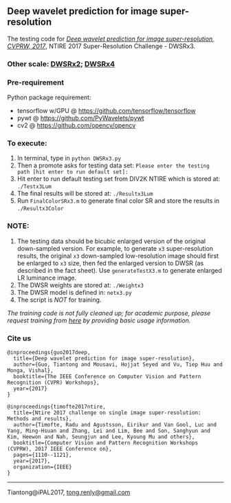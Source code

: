 ## Deep wavelet prediction for image super-resolution
The testing code for [_Deep wavelet prediction for image super-resolution, CVPRW, 2017_](http://openaccess.thecvf.com/content_cvpr_2017_workshops/w12/html/Guo_Deep_Wavelet_Prediction_CVPR_2017_paper.html), NTIRE 2017 Super-Resolution Challenge - DWSRx3.

### Other scale: [DWSRx2](https://github.com/tT0NG/WvSRx2);  [DWSRx4](https://github.com/tT0NG/DWSRx4)

### Pre-requirement
Python package requirement:

- tensorflow w/GPU @ https://github.com/tensorflow/tensorflow
- pywt @ https://github.com/PyWavelets/pywt
- cv2  @ https://github.com/opencv/opencv

### To execute: 
1. In terminal, type in `python DWSRx3.py`
2. Then a promote asks for testing data set: `Please enter the testing path [hit enter to run default set]:` 
3. Hit enter to run default testing set from DIV2K NTIRE which is stored at: `./Testx3Lum`
4. The final results will be stored at: `./Resultx3Lum`
5. Run `FinalColorSRx3.m` to generate final color SR and store the results in `./Resultx3Color`

### NOTE:
1. The testing data should be bicubic enlarged version of the original down-sampled version. For example, to generate `x3` super-resolution results, the original `x3` down-sampled low-resolution image should first be enlarged to `x3` size, then fed the enlarged version to DWSR (as described in the fact sheet). Use `generateTestX3.m` to generate enlarged LR luminance image.
2. The DWSR weights are stored at: `./Weightx3`
3. The DWSR model is defined in: `netx3.py`
4. The script is *NOT* for training.


_The training code is not fully cleaned up; for academic purpose, please request training from [here](https://goo.gl/forms/kq8Qxu2t3yrHGGq62) by providing basic usage information._

### Cite us
```
@inproceedings{guo2017deep,
  title={Deep wavelet prediction for image super-resolution},
  author={Guo, Tiantong and Mousavi, Hojjat Seyed and Vu, Tiep Huu and Monga, Vishal},
  booktitle={The IEEE Conference on Computer Vision and Pattern Recognition (CVPR) Workshops},
  year={2017}
}
```
```
@inproceedings{timofte2017ntire,
  title={Ntire 2017 challenge on single image super-resolution: Methods and results},
  author={Timofte, Radu and Agustsson, Eirikur and Van Gool, Luc and Yang, Ming-Hsuan and Zhang, Lei and Lim, Bee and Son, Sanghyun and Kim, Heewon and Nah, Seungjun and Lee, Kyoung Mu and others},
  booktitle={Computer Vision and Pattern Recognition Workshops (CVPRW), 2017 IEEE Conference on},
  pages={1110--1121},
  year={2017},
  organization={IEEE}
}
```
____________
Tiantong@iPAL2017, tong.renly@gmail.com
